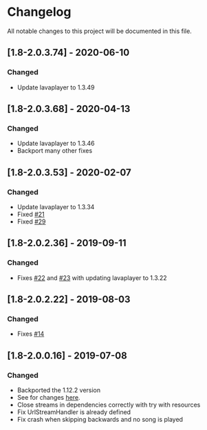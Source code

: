 # Changelog
All notable changes to this project will be documented in this file.

## [1.8-2.0.3.74] - 2020-06-10
### Changed
 - Update lavaplayer to 1.3.49

## [1.8-2.0.3.68] - 2020-04-13
### Changed
 - Update lavaplayer to 1.3.46
 - Backport many other fixes

## [1.8-2.0.3.53] - 2020-02-07
### Changed
 - Update lavaplayer to 1.3.34
 - Fixed [#21](https://github.com/MC-U-Team/Music-Player/issues/21)
 - Fixed [#29](https://github.com/MC-U-Team/Music-Player/issues/29)

## [1.8-2.0.2.36] - 2019-09-11
### Changed
 - Fixes [#22](https://github.com/MC-U-Team/Music-Player/issues/22) and [#23](https://github.com/MC-U-Team/Music-Player/issues/23) with updating lavaplayer to 1.3.22

## [1.8-2.0.2.22] - 2019-08-03
### Changed
 - Fixes [#14](https://github.com/MC-U-Team/Music-Player/issues/14)

## [1.8-2.0.0.16] - 2019-07-08
### Changed
 - Backported the 1.12.2 version
 - See for changes [here](https://github.com/MC-U-Team/Music-Player/blob/1.12.2/CHANGELOG.md).
 - Close streams in dependencies correctly with try with resources
 - Fix UrlStreamHandler is already defined
 - Fix crash when skipping backwards and no song is played
